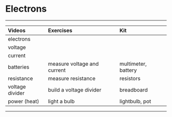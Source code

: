 # Electrons

----

Videos              |Exercises                      |Kit
:-------------------|:------------------------------|:-------------------------
electrons           |                               |
voltage             |                               |
current             |                               |
batteries           |measure voltage and current    |multimeter, battery
resistance          |measure resistance             |resistors
voltage divider     |build a voltage divider        |breadboard
power (heat)        |light a bulb                   |lightbulb, pot

----
